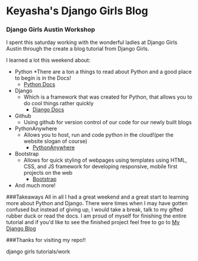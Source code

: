 # Keyasha's Django Girls Blog

### Django Girls Austin Workshop
I spent this saturday working with the wonderful ladies at Django Girls Austin through the create a blog tutorial from 
Django Girls.

I learned a lot this weekend about:
* Python
  *There are a ton a things to read about Python and a good place to begin is in the Docs!
    * [Python Docs](https://www.docs.python.org "Python Docs")
* Django 
  * Which is a framework that was created for Python, that allows you to do cool things rather quickly
    * [Django Docs](https://www.docs.djangoprojects.com "Django Docs")
* Github
  * Using github for version control of our code for our newly built blogs
* PythonAnywhere
  * Allows you to host, run and code python in the cloud!(per the website slogan of course)
    * [PythonAnywhere](https://www.pythonanywhere.com "PythonAnywhere's Homepage")
* Bootstrap
  * Allows for quick styling of webpages using templates using HTML, CSS, and JS framework for developing responsive, mobile first projects on the web
    * [Bootstrap](https://www.getbootstrap.com "Bootstrap's Homepage")
* And much more!


###Takeaways
All in all I had a great weekend and a great start to learning more about Python and Django. There were times when I may have gotten
confused but instead of giving up, I would take a break, talk to my gifted rubber duck or read the docs. I am proud of myself for 
finishing the entire tutorial and if you'd like to see the finished project feel free to go to 
[My Django Blog](https://www.http://kmbrothern85.pythonanywhere.com/ " My Blog's Homepage")

###Thanks for visiting my repo!!
    






django girls tutorials/work
